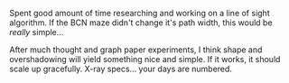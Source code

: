 Spent good amount of time researching and working on a line of sight algorithm. If the BCN maze didn't change it's path width, this would be _really_ simple...

After much thought and graph paper experiments, I think shape and overshadowing will yield something nice and simple. If it works, it should scale up gracefully. X-ray specs... your days are numbered.